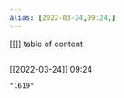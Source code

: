 ```yaml
---
alias: [2022-03-24,09:24,]
---
```

[[]]
table of content
```toc
```

[[2022-03-24]] 09:24

```query
"1619"
```